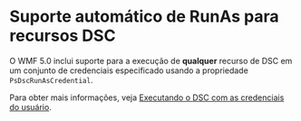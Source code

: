 # <a name="automatic-runas-support-for-dsc-resources"></a>Suporte automático de RunAs para recursos DSC

O WMF 5.0 inclui suporte para a execução de **qualquer** recurso de DSC em um conjunto de credenciais especificado usando a propriedade `PsDscRunAsCredential`. 

Para obter mais informações, veja [Executando o DSC com as credenciais do usuário](https://msdn.microsoft.com/powershell/dsc/runasuser).